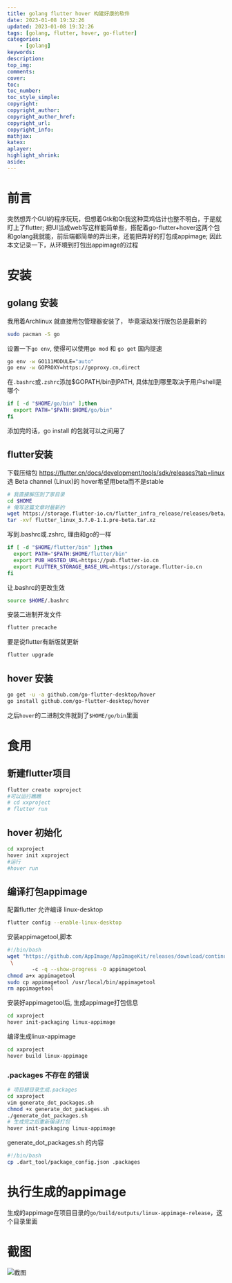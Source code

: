 ```yaml
---
title: golang flutter hover 构建好康的软件
date: 2023-01-08 19:32:26
updated: 2023-01-08 19:32:26
tags: [golang, flutter, hover, go-flutter]
categories: 
    - [golang]
keywords: 
description:
top_img:
comments:
cover:
toc:
toc_number:
toc_style_simple:
copyright:
copyright_author:
copyright_author_href:
copyright_url:
copyright_info:
mathjax:
katex:
aplayer:
highlight_shrink:
aside:
---
```

# 前言
突然想弄个GUI的程序玩玩，但想着Gtk和Qt我这种菜鸡估计也整不明白，于是就盯上了flutter; 把UI当成web写这样能简单些，搭配着go-flutter+hover这两个包和golang我就能，前后端都简单的弄出来，还能把弄好的打包成appimage; 因此本文记录一下，从环境到打包出appimage的过程
# 安装
## golang 安装
我用着Archlinux 就直接用包管理器安装了， 毕竟滚动发行版包总是最新的
```bash
sudo pacman -S go
```
设置一下`go env`, 使得可以使用`go mod` 和 `go get` 国内提速
```bash
go env -w GO111MODULE="auto"
go env -w GOPROXY=https://goproxy.cn,direct
```
在`.bashrc`或`.zshrc`添加$GOPATH/bin到PATH, 具体加到哪里取决于用户shell是哪个
```bash
if [ -d "$HOME/go/bin" ];then
  export PATH="$PATH:$HOME/go/bin"
fi

```
添加完的话，go install 的包就可以之间用了

## flutter安装
下载压缩包 https://flutter.cn/docs/development/tools/sdk/releases?tab=linux
选 Beta channel (Linux)的 hover希望用beta而不是stable
```bash
# 我直接解压到了家目录
cd $HOME
# 俺写这篇文章时最新的
wget https://storage.flutter-io.cn/flutter_infra_release/releases/beta/linux/flutter_linux_3.7.0-1.1.pre-beta.tar.xz -c -q --show-progress
tar -xvf flutter_linux_3.7.0-1.1.pre-beta.tar.xz
```
写到.bashrc或.zshrc, 理由和go的一样
```bash
if [ -d "$HOME/flutter/bin" ];then
  export PATH="$PATH:$HOME/flutter/bin"
  export PUB_HOSTED_URL=https://pub.flutter-io.cn
  export FLUTTER_STORAGE_BASE_URL=https://storage.flutter-io.cn
fi
```
让.bashrc的更改生效
```bash
source $HOME/.bashrc
```
安装二进制开发文件
```bash
flutter precache
```
要是说flutter有新版就更新
```bash
flutter upgrade
```
## hover 安装
```bash
go get -u -a github.com/go-flutter-desktop/hover
go install github.com/go-flutter-desktop/hover
```
之后`hover`的二进制文件就到了`$HOME/go/bin`里面
# 食用
## 新建flutter项目
```bash
flutter create xxproject
#可以运行瞧瞧
# cd xxproject
# flutter run
```
## hover 初始化
```bash
cd xxproject
hover init xxproject
#运行
#hover run
```
## 编译打包appimage
配置flutter 允许编译 linux-desktop
```bash
flutter config --enable-linux-desktop
```
安装appimagetool,脚本
```bash
#!/bin/bash
wget "https://github.com/AppImage/AppImageKit/releases/download/continuous/appimagetool-x86_64.AppImage"
 \
        -c -q --show-progress -O appimagetool
chmod a+x appimagetool
sudo cp appimagetool /usr/local/bin/appimagetool
rm appimagetool
```
安装好appimagetool后, 生成appimage打包信息
```bash
cd xxproject
hover init-packaging linux-appimage
```
编译生成linux-appimage
```bash
cd xxproject
hover build linux-appimage
```
### .packages 不存在 的错误
```bash
# 项目根目录生成.packages
cd xxproject
vim generate_dot_packages.sh
chmod +x generate_dot_packages.sh
./generate_dot_packages.sh
# 生成完之后重新编译打包
hover init-packaging linux-appimage
```

generate_dot_packages.sh 的内容
```bash
#!/bin/bash
cp .dart_tool/package_config.json .packages
```
# 执行生成的appimage
生成的appimage在项目目录的`go/build/outputs/linux-appimage-release`，这个目录里面
# 截图
![截图](https://cdn.basi-a.top/images/images_go-flutter-screenshot.webp)